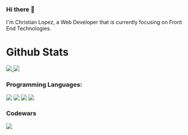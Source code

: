 ### Hi there 👋
I'm Christian Lopez, a Web Developer that is currently focusing on Front End Technologies.

# Github Stats
<a href="https://github.com/lpzchrstn">
<img src="https://github-readme-stats.vercel.app/api?username=lpzchrstn&count_private=true&show_icons=true&title_color=E8E8E8&icon_color=B93021&text_color=3D7EBB&bg_color=45,1D1D1F,303133&border_radius=15" />
</a>

<a href="https://github.com/lpzchrstn">
  <img src="https://github-readme-stats.vercel.app/api/top-langs?username=lpzchrstn&layout=compact&exclude_repo=FE-training,sass-lpzchrstn&langs_count=10&count_private=true&bg_color=45,1D1D1F,303133&border_radius=15&text_color=ffffff&title_color=3D7EBB" />
</a>

### Programming Languages:
<img src="https://img.shields.io/badge/-HTML5-E35026?logo=html5&logoColor=white&style=for-the-badge" /> <img src="https://img.shields.io/badge/-CSS3-0374C2?logo=css3&logoColor=white&style=for-the-badge" /> <img src="https://img.shields.io/badge/-Javascript-F7DF1C?logo=javascript&logoColor=white&style=for-the-badge" /> <img src="https://img.shields.io/badge/-SASS-FF69B4?logo=sass&logoColor=white&style=for-the-badge" />

### Codewars
[<img src="https://www.codewars.com/users/lpzchrstn/badges/large" />](https://www.codewars.com/users/lpzchrstn)
